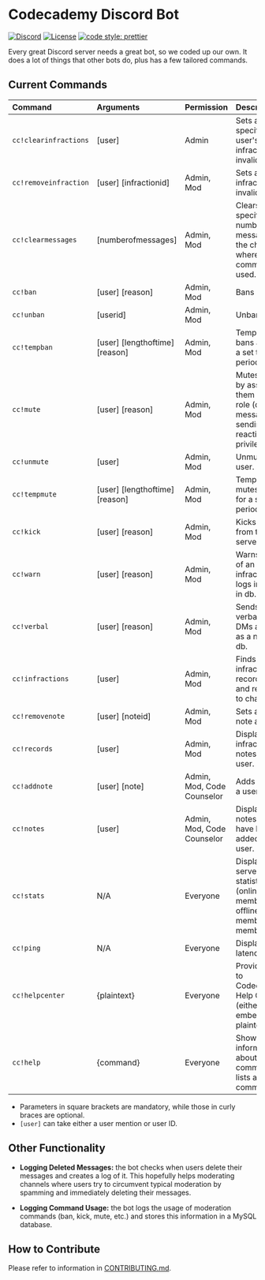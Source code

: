 # Codecademy Discord Bot

[![Discord](https://img.shields.io/discord/605859344243884081.svg?label=&logo=discord&logoColor=ffffff&color=7389D8&labelColor=6A7EC2)](https://discord.gg/codecademy)
[![License](https://img.shields.io/badge/license-MIT-green)](LICENSE)
[![code style: prettier](https://img.shields.io/badge/code_style-prettier-ff69b4.svg?style=flat-square)](https://github.com/prettier/prettier)

Every great Discord server needs a great bot, so we coded up our own. It does a lot of things that other bots do, plus has a few tailored commands.

## Current Commands

| Command               | Arguments                      | Permission                 | Description                                                                                     |
| :-------------------- | :----------------------------- | :------------------------- | :---------------------------------------------------------------------------------------------- |
| `cc!clearinfractions` | [user]                         | Admin                      | Sets all the specified user's infractions as invalid.                                           |
| `cc!removeinfraction` | [user] [infractionid]          | Admin, Mod                 | Sets a single infraction as invalid.                                                            |
| `cc!clearmessages`    | [numberofmessages]             | Admin, Mod                 | Clears the specified number of messages in the channel where the command is used.               |
| `cc!ban`              | [user] [reason]                | Admin, Mod                 | Bans a user.                                                                                    |
| `cc!unban`            | [userid]                       | Admin, Mod                 | Unbans a user.                                                                                  |
| `cc!tempban`          | [user] [lengthoftime] [reason] | Admin, Mod                 | Temporarily bans a user for a set time period.                                                  |
| `cc!mute`             | [user] [reason]                | Admin, Mod                 | Mutes a user by assigning them a _Muted_ role (denies message sending and reacting privileges). |
| `cc!unmute`           | [user]                         | Admin, Mod                 | Unmutes a user.                                                                                 |
| `cc!tempmute`         | [user] [lengthoftime] [reason] | Admin, Mod                 | Temporarily mutes a user for a set time period.                                                 |
| `cc!kick`             | [user] [reason]                | Admin, Mod                 | Kicks a user from the server.                                                                   |
| `cc!warn`             | [user] [reason]                | Admin, Mod                 | Warns a user of an infraction and logs infraction in db.                                        |
| `cc!verbal`           | [user] [reason]                | Admin, Mod                 | Sends a user a verbal through DMs and logs as a note in db.                                     |
| `cc!infractions`      | [user]                         | Admin, Mod                 | Finds user infraction records in db and returns it to channel.                                  |
| `cc!removenote`       | [user] [noteid]                | Admin, Mod                 | Sets a single note as invalid.                                                                  |
| `cc!records`          | [user]                         | Admin, Mod                 | Displays all infractions and notes for a user.                                                  |
| `cc!addnote`          | [user] [note]                  | Admin, Mod, Code Counselor | Adds a note to a user.                                                                          |
| `cc!notes`            | [user]                         | Admin, Mod, Code Counselor | Displays all notes that have been added to a user.                                              |
| `cc!stats`            | N/A                            | Everyone                   | Displays basic server statistics (online members, offline members, total members).              |
| `cc!ping`             | N/A                            | Everyone                   | Displays bot latency.                                                                           |
| `cc!helpcenter`       | {plaintext}                    | Everyone                   | Provides links to Codecademy's Help Center (either embedded or plaintext).                      |
| `cc!help`             | {command}                      | Everyone                   | Shows information about a given command or lists all commands.                                  |

- Parameters in square brackets are mandatory, while those in curly braces are optional.
- `[user]` can take either a user mention or user ID.

## Other Functionality

- **Logging Deleted Messages:** the bot checks when users delete their messages and creates a log of it. This hopefully helps moderating channels where users try to circumvent typical moderation by spamming and immediately deleting their messages.

- **Logging Command Usage:** the bot logs the usage of moderation commands (ban, kick, mute, etc.) and stores this information in a MySQL database.

## How to Contribute

Please refer to information in [CONTRIBUTING.md](CONTRIBUTING.md).
